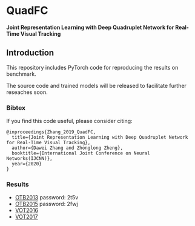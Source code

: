 # QuadFC
**Joint Representation Learning with Deep Quadruplet Network for Real-Time Visual Tracking**

## Introduction

This repository includes PyTorch code for reproducing the results on benchmark.

The source code and trained models will be released to facilitate further reseaches soon.

### Bibtex
If you find this code useful, please consider citing:

```
@inproceedings{Zhang_2019_QuadFC,
  title={Joint Representation Learning with Deep Quadruplet Network for Real-Time Visual Tracking},
  author={Dawei Zhang and Zhonglong Zheng},
  booktitle={International Joint Conference on Neural Networks(IJCNN)},
  year={2020}
}
```

### Results
- [OTB2013](https://pan.baidu.com/s/1OO3Dejx8SiQjMTq9P0B0-A)  password: 2t5v
- [OTB2015](https://pan.baidu.com/s/1Mnvgp56XYGD3RJCzUF7iQg)  password: 2fwj
- [VOT2016](https://drive.google.com/open?id=1dAyYSpAJhMd6mFE2uRPblCkci)
- [VOT2017](https://drive.google.com/open?id=1Heg_Pwv021pl47ekHM43KjF4I)
